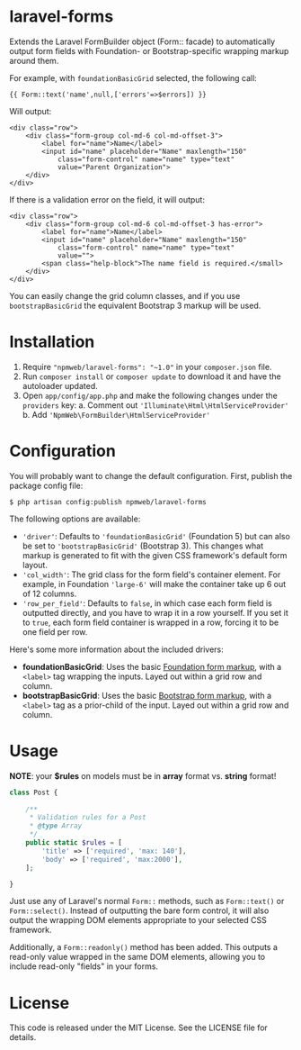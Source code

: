 laravel-forms
=============

Extends the Laravel FormBuilder object (Form:: facade) to automatically output form fields with Foundation- or Bootstrap-specific wrapping markup around them.

For example, with `foundationBasicGrid` selected, the following call:

    {{ Form::text('name',null,['errors'=>$errors]) }}

Will output:

    <div class="row">
        <div class="form-group col-md-6 col-md-offset-3">
            <label for="name">Name</label>
            <input id="name" placeholder="Name" maxlength="150"
                class="form-control" name="name" type="text"
                value="Parent Organization">
        </div>
    </div>

If there is a validation error on the field, it will output:

    <div class="row">
        <div class="form-group col-md-6 col-md-offset-3 has-error">
            <label for="name">Name</label>
            <input id="name" placeholder="Name" maxlength="150"
                class="form-control" name="name" type="text"
                value="">
            <span class="help-block">The name field is required.</small>
        </div>
    </div>

You can easily change the grid column classes, and if you use `bootstrapBasicGrid` the equivalent Bootstrap 3 markup will be used.

Installation
============

1. Require `"npmweb/laravel-forms": "~1.0"` in your `composer.json` file.
2. Run `composer install` or `composer update` to download it and have the autoloader updated.
3. Open `app/config/app.php` and make the following changes under the `providers` key:
    a. Comment out `'Illuminate\Html\HtmlServiceProvider'`
    b. Add `'NpmWeb\FormBuilder\HtmlServiceProvider'`

Configuration
=============

You will probably want to change the default configuration. First, publish the package config file:

    $ php artisan config:publish npmweb/laravel-forms
    
The following options are available:

- `'driver'`: Defaults to `'foundationBasicGrid'` (Foundation 5) but can also be set to `'bootstrapBasicGrid'` (Bootstrap 3). This changes what markup is generated to fit with the given CSS framework's default form layout.
- `'col_width'`: The grid class for the form field's container element. For example, in Foundation `'large-6'` will make the container take up 6 out of 12 columns.
- `'row_per_field'`: Defaults to `false`, in which case each form field is outputted directly, and you have to wrap it in a row yourself. If you set it to `true`, each form field container is wrapped in a row, forcing it to be one field per row.

Here's some more information about the included drivers:

- **foundationBasicGrid**: Uses the basic [Foundation form markup](http://foundation.zurb.com/docs/components/forms.html), with a `<label>` tag wrapping the inputs. Layed out within a grid row and column.
- **bootstrapBasicGrid**: Uses the basic [Bootstrap form markup](http://getbootstrap.com/css/#forms-example), with  a `<label>` tag as a prior-child of the input. Layed out within a grid row and column.


Usage
=====

**NOTE**: your **$rules** on models must be in **array** format vs. **string** format!
```php
class Post {
    
    /**
     * Validation rules for a Post
     * @type Array
     */
    public static $rules = [
        'title' => ['required', 'max: 140'],
        'body' => ['required', 'max:2000'],
    ];

}
```

Just use any of Laravel's normal `Form::` methods, such as `Form::text()` or `Form::select()`. Instead of outputting the bare form control, it will also output the wrapping DOM elements appropriate to your selected CSS framework.

Additionally, a `Form::readonly()` method has been added. This outputs a read-only value wrapped in the same DOM elements, allowing you to include read-only "fields" in your forms.

License
=======

This code is released under the MIT License. See the LICENSE file for details.
